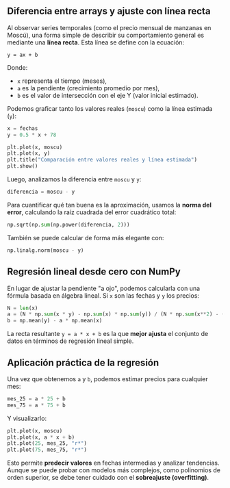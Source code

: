 ## Diferencia entre arrays y ajuste con línea recta

Al observar series temporales (como el precio mensual de manzanas en Moscú), una forma simple de describir su comportamiento general es mediante una **línea recta**. Esta línea se define con la ecuación:

```text
y = ax + b
```

Donde:
- `x` representa el tiempo (meses),
- `a` es la pendiente (crecimiento promedio por mes),
- `b` es el valor de intersección con el eje Y (valor inicial estimado).

Podemos graficar tanto los valores reales (`moscu`) como la línea estimada (`y`):

```python
x = fechas
y = 0.5 * x + 78

plt.plot(x, moscu)
plt.plot(x, y)
plt.title("Comparación entre valores reales y línea estimada")
plt.show()
```

Luego, analizamos la diferencia entre `moscu` y `y`:

```python
diferencia = moscu - y
```

Para cuantificar qué tan buena es la aproximación, usamos la **norma del error**, calculando la raíz cuadrada del error cuadrático total:

```python
np.sqrt(np.sum(np.power(diferencia, 2)))
```

También se puede calcular de forma más elegante con:

```python
np.linalg.norm(moscu - y)
```

## Regresión lineal desde cero con NumPy

En lugar de ajustar la pendiente "a ojo", podemos calcularla con una fórmula basada en álgebra lineal. Si `x` son las fechas y `y` los precios:

```python
N = len(x)
a = (N * np.sum(x * y) - np.sum(x) * np.sum(y)) / (N * np.sum(x**2) - (np.sum(x))**2)
b = np.mean(y) - a * np.mean(x)
```

La recta resultante `y = a * x + b` es la que **mejor ajusta** el conjunto de datos en términos de regresión lineal simple.

## Aplicación práctica de la regresión

Una vez que obtenemos `a` y `b`, podemos estimar precios para cualquier mes:

```python
mes_25 = a * 25 + b
mes_75 = a * 75 + b
```

Y visualizarlo:

```python
plt.plot(x, moscu)
plt.plot(x, a * x + b)
plt.plot(25, mes_25, "r*")
plt.plot(75, mes_75, "r*")
```

Esto permite **predecir valores** en fechas intermedias y analizar tendencias. Aunque se puede probar con modelos más complejos, como polinomios de orden superior, se debe tener cuidado con el **sobreajuste (overfitting)**.